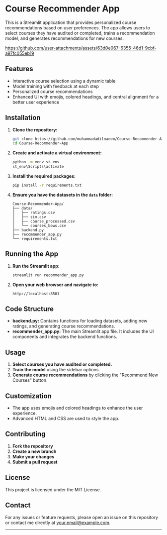 # **Course Recommender App**

This is a Streamlit application that provides personalized course recommendations based on user preferences. The app allows users to select courses they have audited or completed, trains a recommendation model, and generates recommendations for new courses.

https://github.com/user-attachments/assets/63d0e067-6355-46d1-9cbf-a97fc055eb19

## **Features**

- Interactive course selection using a dynamic table
- Model training with feedback at each step
- Personalized course recommendations
- Enhanced UI with emojis, colored headings, and central alignment for a better user experience

## **Installation**

1. **Clone the repository:**
    ```bash
    git clone https://github.com/muhammadadilnaeem/Course-Recommender-App.git
    cd Course-Recommender-App
    ```

2. **Create and activate a virtual environment:**
    ```bash
    python -m venv st_env
    st_env\Scripts\activate
    ```

3. **Install the required packages:**
    ```bash
    pip install -r requirements.txt
    ```

4. **Ensure you have the datasets in the `data` folder:**
    ```
    Course-Recommender-App/
    ├── data/
    │   ├── ratings.csv
    │   ├── sim.csv
    │   ├── course_processed.csv
    │   └── courses_bows.csv
    ├── backend.py
    ├── recommender_app.py
    └── requirements.txt
    ```

## **Running the App**

1. **Run the Streamlit app:**
    ```bash
    streamlit run recommender_app.py
    ```

2. **Open your web browser and navigate to:**
    ```
    http://localhost:8501
    ```

## **Code Structure**

- **backend.py:** Contains functions for loading datasets, adding new ratings, and generating course recommendations.
- **recommender_app.py:** The main Streamlit app file. It includes the UI components and integrates the backend functions.

## **Usage**

1. **Select courses you have audited or completed.**
2. **Train the model** using the sidebar options.
3. **Generate course recommendations** by clicking the "Recommend New Courses" button.

## **Customization**

- The app uses emojis and colored headings to enhance the user experience.
- Advanced HTML and CSS are used to style the app.


## Contributing

1. **Fork the repository**
2. **Create a new branch**
3. **Make your changes**
4. **Submit a pull request**

## **License**

This project is licensed under the MIT License.

## **Contact**

For any issues or feature requests, please open an issue on this repository or contact me directly at your.email@example.com.

---
